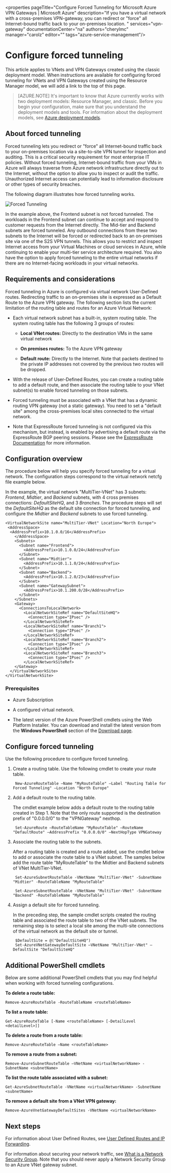 <properties 
   pageTitle="Configure Forced Tunneling for Microsoft Azure VPN Gateways | Microsoft Azure"
   description="If you have a virtual network with a cross-premises VPN-gateway, you can redirect or "force" all Internet-bound traffic back to your on-premises location. "
   services="vpn-gateway"
   documentationCenter="na"
   authors="cherylmc"
   manager="carolz"
   editor=""
   tags="azure-service-management"/>
<tags 
   ms.service="vpn-gateway"
   ms.devlang="na"
   ms.topic="article"
   ms.tgt_pltfrm="na"
   ms.workload="infrastructure-services"
   ms.date="10/21/2015"
   ms.author="cherylmc" />

# Configure forced tunneling

This article applies to VNets and VPN Gateways created using the classic deployment model. When instructions are available for configuring forced tunneling for VNets and VPN Gateways created using the Resource Manager model, we will add a link to the top of this page.

>[AZURE.NOTE] It's important to know that Azure currently works with two deployment models: Resource Manager, and classic. Before you begin your configuration, make sure that you understand the deployment models and tools. For information about the deployment models, see [Azure deployment models](../azure-classic-rm.md). 

## About forced tunneling

Forced tunneling lets you redirect or "force" all Internet-bound traffic back to your on-premises location via a site-to-site VPN tunnel for inspection and auditing. This is a critical security requirement for most enterprise IT policies. Without forced tunneling, Internet-bound traffic from your VMs in Azure will always traverse from Azure network infrastructure directly out to the Internet, without the option to allow you to inspect or audit the traffic. Unauthorized Internet access can potentially lead to information disclosure or other types of security breaches.

The following diagram illustrates how forced tunneling works.

![Forced Tunneling](./media/vpn-gateway-about-forced-tunneling/forced-tunnel.png)

In the example above, the Frontend subnet is not forced tunneled. The workloads in the Frontend subnet can continue to accept and respond to customer requests from the Internet directly. The Mid-tier and Backend subnets are forced tunneled. Any outbound connections from these two subnets to the Internet will be forced or redirected back to an on-premises site via one of the S2S VPN tunnels. This allows you to restrict and inspect Internet access from your Virtual Machines or cloud services in Azure, while continuing to enable your multi-tier service architecture required. You also have the option to apply forced tunneling to the entire virtual networks if there are no Internet-facing workloads in your virtual networks.

## Requirements and considerations

Forced tunneling in Azure is configured via virtual network User-Defined routes. Redirecting traffic to an on-premises site is expressed as a Default Route to the Azure VPN gateway. The following section lists the current limitation of the routing table and routes for an Azure Virtual Network:



-  Each virtual network subnet has a built-in, system routing table. The system routing table has the following 3 groups of routes:

	- **Local VNet routes:** Directly to the destination VMs in the same virtual network
	
	- **On premises routes:** To the Azure VPN gateway
	
	- **Default route:** Directly to the Internet. Note that packets destined to the private IP addresses not covered by the previous two routes will be dropped.



-  With the release of User-Defined Routes, you can create a routing table to add a default route, and then associate the routing table to your VNet subnet(s) to enable forced tunneling on those subnets.

- Forced tunneling must be associated with a VNet that has a dynamic routing VPN gateway (not a static gateway). You need to set a "default site" among the cross-premises local sites connected to the virtual network.

- Note that ExpressRoute forced tunneling is not configured via this mechanism, but instead, is enabled by advertising a default route via the ExpressRoute BGP peering sessions. Please see the [ExpressRoute Documentation](https://azure.microsoft.com/documentation/services/expressroute/) for more information.

## Configuration overview

The procedure below will help you specify forced tunneling for a virtual network. The configuration steps correspond to the virtual network netcfg file example below. 

In the example, the virtual network "MultiTier-VNet" has 3 subnets: *Frontend*, *Midtier*, and *Backend* subnets, with 4 cross premises connections: *DefaultSiteHQ*, and 3 *Branches*. The procedure steps will set the *DefaultSiteHQ* as the default site connection for forced tunneling, and configure the *Midtier* and *Backend* subnets to use forced tunneling.

	<VirtualNetworkSite name="MultiTier-VNet" Location="North Europe">
     <AddressSpace>
      <AddressPrefix>10.1.0.0/16</AddressPrefix>
        </AddressSpace>
        <Subnets>
          <Subnet name="Frontend">
            <AddressPrefix>10.1.0.0/24</AddressPrefix>
          </Subnet>
          <Subnet name="Midtier">
            <AddressPrefix>10.1.1.0/24</AddressPrefix>
          </Subnet>
          <Subnet name="Backend">
            <AddressPrefix>10.1.2.0/23</AddressPrefix>
          </Subnet>
          <Subnet name="GatewaySubnet">
            <AddressPrefix>10.1.200.0/28</AddressPrefix>
          </Subnet>
        </Subnets>
        <Gateway>
          <ConnectionsToLocalNetwork>
            <LocalNetworkSiteRef name="DefaultSiteHQ">
              <Connection type="IPsec" />
            </LocalNetworkSiteRef>
            <LocalNetworkSiteRef name="Branch1">
              <Connection type="IPsec" />
            </LocalNetworkSiteRef>
            <LocalNetworkSiteRef name="Branch2">
              <Connection type="IPsec" />
            </LocalNetworkSiteRef>
            <LocalNetworkSiteRef name="Branch3">
              <Connection type="IPsec" />
            </LocalNetworkSiteRef>
        </Gateway>
      </VirtualNetworkSite>
	</VirtualNetworkSite>

### Prerequisites

- Azure Subscription

- A configured virtual network. 

- The latest version of the Azure PowerShell cmdlets using the Web Platform Installer. You can download and install the latest version from the **Windows PowerShell** section of the [Download page](http://azure.microsoft.com/downloads/).

## Configure forced tunneling

Use the following procedure to configure forced tunneling.

1. Create a routing table. Use the following cmdlet to create your route table.

		New-AzureRouteTable –Name "MyRouteTable" –Label "Routing Table for Forced Tunneling" –Location "North Europe"

1. Add a default route to the routing table. 

	The cmdlet example below adds a default route to the routing table created in Step 1. Note that the only route supported is the destination prefix of "0.0.0.0/0" to the "VPNGateway" nexthop.
 
		Set-AzureRoute –RouteTableName "MyRouteTable" –RouteName "DefaultRoute" –AddressPrefix "0.0.0.0/0" –NextHopType VPNGateway

1. Associate the routing table to the subnets. 

	After a routing table is created and a route added, use the cmdlet below to add or associate the route table to a VNet subnet. The samples below add the route table "MyRouteTable" to the Midtier and Backend subnets of VNet MultiTier-VNet.

		Set-AzureSubnetRouteTable -VNetName "MultiTier-VNet" -SubnetName "Midtier" -RouteTableName "MyRouteTable"

		Set-AzureSubnetRouteTable -VNetName "MultiTier-VNet" -SubnetName "Backend" -RouteTableName "MyRouteTable"

1. Assign a default site for forced tunneling. 

	In the preceding step, the sample cmdlet scripts created the routing table and associated the route table to two of the VNet subnets. The remaining step is to select a local site among the multi-site connections of the virtual network as the default site or tunnel.

		$DefaultSite = @("DefaultSiteHQ")
		Set-AzureVNetGatewayDefaultSite –VNetName "MultiTier-VNet" –DefaultSite "DefaultSiteHQ"

## Additional PowerShell cmdlets

Below are some additional PowerShell cmdlets that you may find helpful when working with forced tunneling configurations.

**To delete a route table:**

	Remove-AzureRouteTable -RouteTableName <routeTableName>

**To list a route table:**

	Get-AzureRouteTable [-Name <routeTableName> [-DetailLevel <detailLevel>]]

**To delete a route from a route table:**

	Remove-AzureRouteTable –Name <routeTableName>

**To remove a route from a subnet:**

	Remove-AzureSubnetRouteTable –VNetName <virtualNetworkName> -SubnetName <subnetName>

**To list the route table associated with a subnet:**
	
	Get-AzureSubnetRouteTable -VNetName <virtualNetworkName> -SubnetName <subnetName>

**To remove a default site from a VNet VPN gateway:**

	Remove-AzureVnetGatewayDefaultSites -VNetName <virtualNetworkName>

## Next steps


For information about User Defined Routes, see [User Defined Routes and IP Forwarding](../virtual-network/virtual-networks-udr-overview.md).

For information about securing your network traffic, see [What is a Network Security Group](../virtual-network/virtual-networks-nsg.md). Note that you should never apply a Network Security Group to an Azure VNet gateway subnet.


